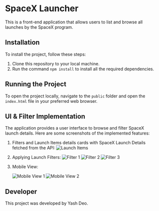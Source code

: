 # SpaceX Launcher

This is a front-end application that allows users to list and browse all launches by the SpaceX program.

## Installation

To install the project, follow these steps:

1. Clone this repository to your local machine.
2. Run the command `npm install` to install all the required dependencies.

## Running the Project

To open the project locally, navigate to the `public` folder and open the `index.html` file in your preferred web browser.

## UI & Filter Implementation

The application provides a user interface to browse and filter SpaceX launch details. Here are some screenshots of the implemented features:

1. Filters and Launch Items details cards with SpaceX Launch Details fetched from the API:
   ![Launch Items](https://github.com/theyashdeo/SpaceXLauncher/assets/108831896/3ed987ef-b00a-42ae-9ea9-1e19b692c335)

2. Applying Launch Filters:
   ![Filter 1](https://github.com/theyashdeo/SpaceXLauncher/assets/108831896/dad17255-bcec-47b1-aec7-8c8e0b1c3769)
   ![Filter 2](https://github.com/theyashdeo/SpaceXLauncher/assets/108831896/4b148279-7aeb-4324-8b3a-c4d47e4ef5dd)
   ![Filter 3](https://github.com/theyashdeo/SpaceXLauncher/assets/108831896/b8b87fee-3915-40dd-9f38-8f4cbc404912)

3. Mobile View:
   
   ![Mobile View 1](https://github.com/theyashdeo/SpaceXLauncher/assets/108831896/9c9c0a4a-0f6e-4e2f-8f99-e2a980189e27)
   ![Mobile View 2](https://github.com/theyashdeo/SpaceXLauncher/assets/108831896/eae4be4f-ff21-4a2a-b625-52cacb8b0f5a)

## Developer

This project was developed by Yash Deo.
